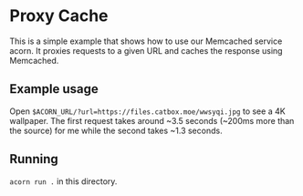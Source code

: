 # Proxy Cache

This is a simple example that shows how to use our Memcached service acorn. It proxies requests to a given URL and caches the response using Memcached.

## Example usage

Open `$ACORN_URL/?url=https://files.catbox.moe/wwsyqi.jpg` to see a 4K wallpaper. The first request takes around ~3.5 seconds (~200ms more than the source) for me while the second takes ~1.3 seconds. 

## Running

`acorn run .` in this directory.
